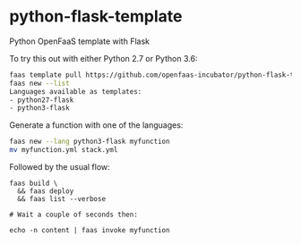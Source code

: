 # python-flask-template

Python OpenFaaS template with Flask

To try this out with either Python 2.7 or Python 3.6:

```bash
faas template pull https://github.com/openfaas-incubator/python-flask-template
faas new --list
Languages available as templates:
- python27-flask
- python3-flask
```

Generate a function with one of the languages:

```bash
faas new --lang python3-flask myfunction
mv myfunction.yml stack.yml
```

Followed by the usual flow:

```
faas build \
  && faas deploy
  && faas list --verbose

# Wait a couple of seconds then:

echo -n content | faas invoke myfunction
```

